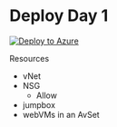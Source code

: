 # Deploy Day 1

[![Deploy to Azure](https://aka.ms/deploytoazurebutton)](https://portal.azure.com/#create/Microsoft.Template/uri/https%3A%2F%2Fraw.githubusercontent.com%2FThor-DraperJr%2FSupplementalResources%2Fmain%2FAssets%2FAzureLabs%2FDay1%2Fazuredeploy.json)

Resources

- vNet
- NSG
    - Allow 
- jumpbox
- webVMs in an AvSet
